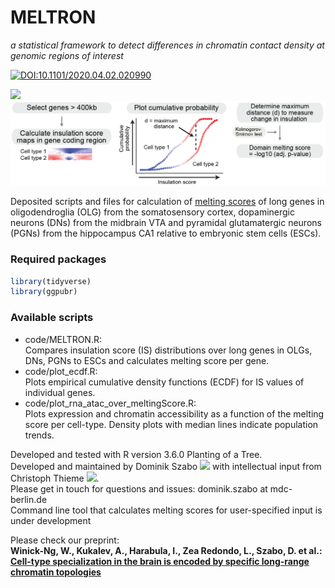 # MELTRON 

_a statistical framework to detect differences in chromatin contact density at genomic regions of interest_

[![DOI:10.1101/2020.04.02.020990](http://img.shields.io/badge/DOI-10.1101/2020.04.02.020990-B31B1B.svg)](https://www.biorxiv.org/content/10.1101/2020.04.02.020990v3)

<img src="data/IS_gif.gif" width="350">

<img src="./data/meltron_pipeline.png" width="900">

Deposited scripts and files for calculation of [melting scores](https://www.biorxiv.org/content/10.1101/2020.04.02.020990v1) of long genes in oligodendroglia (OLG) from the somatosensory cortex, dopaminergic neurons (DNs) from the midbrain VTA and pyramidal glutamatergic neurons (PGNs) from the hippocampus CA1 relative to embryonic stem cells (ESCs).

### Required packages
```r
library(tidyverse)
library(ggpubr)
```

### Available scripts
- code/MELTRON.R:   
   Compares insulation score (IS) distributions over long genes in OLGs, DNs, PGNs to ESCs and calculates melting score per gene.   
- code/plot_ecdf.R:  
   Plots empirical cumulative density functions (ECDF) for IS values of individual genes.   
- code/plot_rna_atac_over_meltingScore.R:  
   Plots expression and chromatin accessibility as a function of the melting score per cell-type. Density plots with median lines indicate population trends.   

Developed and tested with R version 3.6.0 Planting of a Tree.  
Developed and maintained by Dominik Szabo [<img src="https://cloud.githubusercontent.com/assets/1810515/4228292/6b03dc88-3958-11e4-9094-d3c1771ccfea.png" width="15">](https://orcid.org/0000-0001-8109-5088) with intellectual input from Christoph Thieme [<img src="https://cloud.githubusercontent.com/assets/1810515/4228292/6b03dc88-3958-11e4-9094-d3c1771ccfea.png" width="15">](https://orcid.org/0000-0002-1566-0971).  
Please get in touch for questions and issues: dominik.szabo at mdc-berlin.de  
Command line tool that calculates melting scores for user-specified input is under development  


Please check our preprint:  
__Winick-Ng, W., Kukalev, A., Harabula, I., Zea Redondo, L., Szabo, D. et al.:  
[Cell-type specialization in the brain is encoded by specific long-range chromatin topologies](https://www.biorxiv.org/content/10.1101/2020.04.02.020990v3)__




